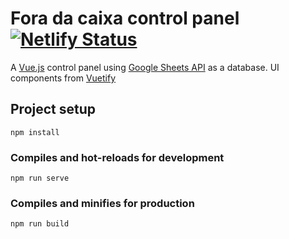# Fora da caixa control panel  [![Netlify Status](https://api.netlify.com/api/v1/badges/639a9749-2343-4003-89b4-6f2ff4335122/deploy-status)](https://app.netlify.com/sites/foradacaixa/deploys)

A [Vue.js](https://vuejs.org/) control panel using [Google Sheets API](https://developers.google.com/sheets/api/) as a database. 
UI components from [Vuetify](https://vuetifyjs.com/)


## Project setup
```
npm install
```

### Compiles and hot-reloads for development
```
npm run serve
```

### Compiles and minifies for production
```
npm run build
```
